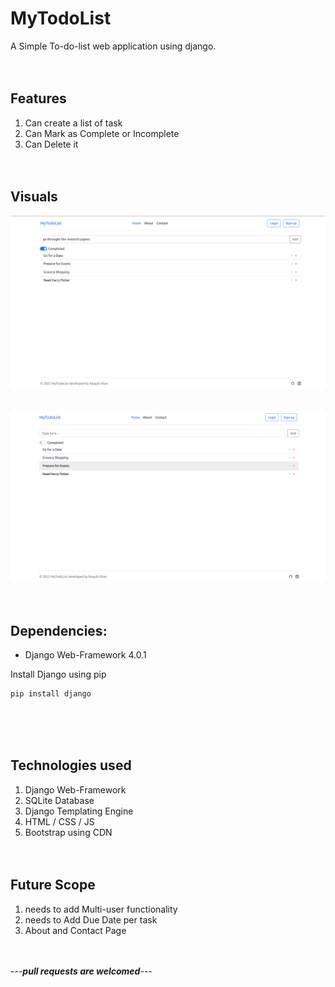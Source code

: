 # MyTodoList

A Simple To-do-list web application using django.
<br /><br /><br />


## Features
1. Can create a list of task
2. Can Mark as Complete or Incomplete
3. Can Delete it
<br /><br /><br />


## Visuals
![visual1](https://github.com/raquib01/MyTodoList/blob/master/imgs_for_readme/visual1.png)
<br /> <br />

![visual2](https://github.com/raquib01/MyTodoList/blob/master/imgs_for_readme/visual2.png)
<br /><br /><br />

## Dependencies:
- Django Web-Framework 4.0.1

Install Django using pip

```bash
pip install django
```
<br /><br /><br />


## Technologies used
1. Django Web-Framework
2. SQLite Database
3. Django Templating Engine
4. HTML / CSS / JS
5. Bootstrap using CDN
<br /><br /><br />


## Future Scope
1. needs to add Multi-user functionality
2. needs to Add Due Date per task
3. About and Contact Page
<br /><br /><br />


---***pull requests are welcomed***---
